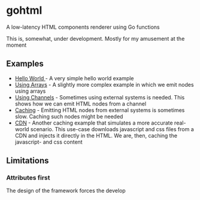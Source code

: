 # gohtml

A low-latency HTML components renderer using Go functions

This is, somewhat, under development. Mostly for my amusement at the moment

## Examples

* [Hello World ](examples/hello_world/main.go) - A very simple hello world example
* [Using Arrays](examples/arrays/main.go) - A slightly more complex example in which we emit nodes using arrays
* [Using Channels](examples/channels/main.go) - Sometimes using external systems is needed. This shows how we can
  emit HTML nodes from a channel
* [Caching](examples/caching/main.go) - Emitting HTML nodes from external systems is sometimes slow. Caching such nodes
  might be needed
* [CDN](examples/cdn/main.go) - Another caching example that simulates a more accurate real-world scenario. This
  use-case downloads javascript and css files from a CDN and injects it directly in the HTML. We are, then, caching the
  javascript- and css content

## Limitations

### Attributes first

The design of the framework forces the develop